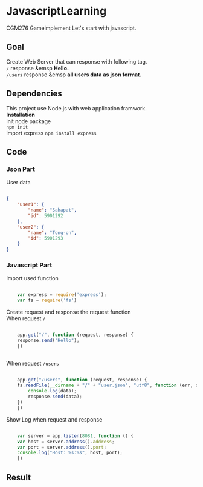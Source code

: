 # JavascriptLearning
CGM276 Gameimplement Let's start with javascript.

## Goal
Create Web Server that can response with following tag.<br>
`/` response &emsp **Hello.** <br>
`/users` response &emsp **all users data as json format.** <br>

## Dependencies
This project use Node.js with web application framwork.<br>
**Installation**<br>
init node package <br/>
`npm init`<br>
import express 
`npm install express`

## Code

### Json Part
User data<br>

```json

{
    "user1": {
        "name": "Sahapat",
        "id": 5901292
    },
    "user2": {
        "name": "Tong-on",
        "id": 5901293
    }
}

```

### Javascript Part

Import used function<br>

```javascript

    var express = require('express');
    var fs = require('fs')

```

Create request and response the request function<br>
When request `/`
```javascript

    app.get("/", function (request, response) {
    response.send("Hello");
    })
    
```
When request `/users`
```javascript

    app.get("/users", function (request, response) {
    fs.readFile(__dirname + "/" + "user.json", "utf8", function (err, data) {
        console.log(data);
        response.send(data);
    })
    })

```
Show Log when request and response
```javascript

    var server = app.listen(8081, function () {
    var host = server.address().address;
    var port = server.address().port;
    console.log("Host: %s:%s", host, port);
    })

```

## Result